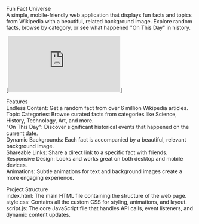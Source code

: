 Fun Fact Universe  
A simple, mobile-friendly web application that displays fun facts and topics from Wikipedia with a beautiful, related background image. Explore random facts, browse by category, or see what happened "On This Day" in history. 
  
[![View the Live Demo](https://acarv.com/projects/funfact.html)]
  
Features  
Endless Content: Get a random fact from over 6 million Wikipedia articles.  
Topic Categories: Browse curated facts from categories like Science, History, Technology, Art, and more.  
"On This Day": Discover significant historical events that happened on the current date.  
Dynamic Backgrounds: Each fact is accompanied by a beautiful, relevant background image.  
Shareable Links: Share a direct link to a specific fact with friends.  
Responsive Design: Looks and works great on both desktop and mobile devices.  
Animations: Subtle animations for text and background images create a more engaging experience.  

Project Structure  
index.html: The main HTML file containing the structure of the web page.  
style.css: Contains all the custom CSS for styling, animations, and layout.  
script.js: The core JavaScript file that handles API calls, event listeners, and dynamic content updates.  
